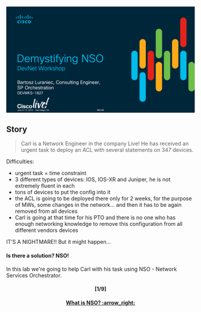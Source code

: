 ![Intro](/readme/intro.png)

## Story
> Carl is a Network Engineer in the company Live! He has received an urgent task to deploy an ACL with several statements on 347 devices.

Difficulties:  
- urgent task = time constraint
- 3 different types of devices: IOS, IOS-XR and Juniper, he is not extremely fluent in each
- tons of devices to put the config into it
- the ACL is going to be deployed there only for 2 weeks, for the purpose of MWs, some changes in the network… and then it has to be again removed from all devices
- Carl is going at that time for his PTO and there is no one who has enough networking knowledge to remove this configuration from all different vendors devices

IT’S A NIGHTMARE!! But it might happen...

#### Is there a solution? NSO!
 In this lab we're going to help Carl with his task using NSO - Network Services Orchestrator. 

<h4 align="center">[1/9]</h4>
<h4 align="center"> <a href="/readme/1.md"> What is NSO? :arrow_right: </a> </h4>
